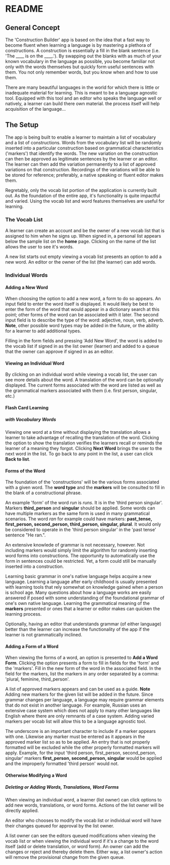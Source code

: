 # README #

## General Concept

The 'Construction Builder' app is based on the idea that a fast way to become fluent when learning a language is by mastering a plethora of constructions. A construction is essentially a fill in the blank sentence (i.e. 'The ____ is on the ____.'). By swapping out the blanks with as much of your known vocabulary in the language as possible, you become familiar not only with the words themselves but quickly form useful sentences with them. You not only remember words, but you know when and how to use them.

There are many beautiful languages in the world for which there is little or inadequate material for learning. This is meant to be a language agnostic tool. Equipped with this tool and an editor who speaks the language well or natively, a learner can build there own material. the process itself will help acquisition of the language...

## The Setup

The app is being built to enable a learner to maintain a list of vocabulary and a list of constructions. Words from the vocabulary list will be randomly inserted into a particular construction based on grammatical characteristics ('markers') that identify the words. The new variation on the construction can then be approved as legitimate sentences by the learner or an editor. The learner can then add the variation permanently to a list of approved variations on that construction. Recordings of the variations will be able to be stored for reference; preferably, a native speaking or fluent editor makes them.

Regretably, only the vocab list portion of the application is currently built out. As the foundation of the entire app, it's functionality is quite impactful and varied. Using the vocab list and word features themselves are useful for learning.

### The Vocab List

A learner can create an account and be the owner of a new vocab list that is assigned to him when he signs up. When signed in, a personal list appears below the sample list on the **home** page. Clicking on the name of the list allows the user to see it's words.

A new list starts out empty viewing a vocab list presents an option to add a new word. An editor or the owner of the list (the learner) can add words.

### Individual Words

#### Adding a New Word

When choosing the option to add a new word, a form to do so appears. An input field to enter the word itself is displayed. It would likely be best to enter the form of the word that would appear in a dictionary search at this point; other forms of the word can be associated with it later. The second input field is to describe the type of the word: adjective, noun, verb, adverb. **Note**, other possible word types may be added in the future, or the ability for a learner to add additional types.

Filling in the form fields and pressing 'Add New Word', the word is added to the vocab list if signed in as the list owner (learner) and added to a queue that the owner can approve if signed in as an editor.

#### Viewing an Individual Word

By clicking on an individual word while viewing a vocab list, the user can see more details about the word. A translation of the word can be optionally displayed. The current forms associated with the word are listed as well as the grammatical markers associated with them (i.e. first person, singular, etc.)

#### Flash Card Learning
##### with Vocabulary Words

Viewing one word at a time without displaying the translation allows a learner to take advantage of recalling the translation of the word. Clicking the option to show the translation verifies the learners recall or reminds the learner of a meaning they forgot. Clicking **Next Word** brings the user to the next word in the list. To go back to any point in the list, a user can click **Back to list**. 

#### Forms of the Word

The foundation of the 'constructions' will be the various forms associated with a given word. The **word type** and the **markers** will be consulted to fill in the blank of a constructional phrase.

An example 'form' of the word *run* is *runs*. It is in the 'third person singular'. Markers **third_person** and **singular** should be applied. Some words can have multiple markers as the same form is used in many grammatical scenarios. The word *ran* for example could have markers: **past_tense, first_person, second_person, third_person, singular, plural**. It would only be considered to operate in the 'third person singular' in the 'past tense' sentence "He ran.".

An extensive knowlede of grammar is not necessary, however. Not including markers would simply limit the algorithm for randomly inserting word forms into constructions. The opportunity to automatically use the form in sentences could be restricted. Yet, a form could still be manually inserted into a construction.

Learning basic grammar in one's native language helps acquire a new language. Learning a language after early childhood is usually presented with learning tools that rely somewhat on knowledge gained when a person is school age. Many questions about how a language works are easily answered if posed with some understanding of the foundational grammar of one's own native language. Learning the grammatical meaning of the **markers** presented or ones that a learner or editor makes can quicken the learning process.

Optionally, having an editor that understands grammar (of either language) better than the learner can increase the functionality of the app if the learner is not grammatically inclined.

#### Adding a Form of a Word

When viewing the forms of a word, an option is presented to **Add a Word Form**. Clicking the option presents a form to fill in fields for the 'form' and the 'markers'. Fill in the new form of the word in the associated field. In the field for the markers, list the markers in any order separated by a comma: 'plural, feminine, third_person'.

A list of approved markers appears and can be used as a guide. **Note** Adding new markers for the given list will be added in the future. Since grammar changes per language, a language may require grammar elements that do not exist in another language. For example, Russian uses an extensive case system which does not apply to many other languages like English where there are only remnants of a case system. Adding varied markers per vocab list will allow this to be a language agnostic tool.

The underscore is an important character to include if a marker appears with one. Likewise any marker must be entered as it appears in the approved marker list so as to be applied. An entry that is not properly formatted will be excluded while the other properly formatted markers will apply. Example, for the input 'third person, first_person, second_person, singular' markers **first_person, second_person, singular** would be applied and the improperly formatted 'third person' would not.

#### Otherwise Modifying a Word
##### Deleting or Adding Words, Translations, Word Forms

When viewing an individual word, a learner (list owner) can click options to add new words, translations, or word forms. Actions of the list owner will be directly applied.

An editor who chooses to modify the vocab list or individual word will have their changes queued for approval by the list owner. 

A list owner can see the editors queued modifications when viewing the vocab list or when viewing the individual word if it's a change to the word itself (add or delete translation, or word form). An owner can add the changes or reject and thereby delete them. Either way, a list owner's action will remove the provisional change from the given queue.
